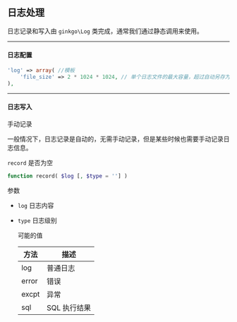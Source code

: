 ## 日志处理

日志记录和写入由 `ginkgo\Log` 类完成，通常我们通过静态调用来使用。

----------

#### 日志配置

``` php
'log' => array( //模板
    'file_size' => 2 * 1024 * 1024, // 单个日志文件的最大容量，超过自动另存为
),
```

----------

#### 日志写入

手动记录

一般情况下，日志记录是自动的，无需手动记录，但是某些时候也需要手动记录日志信息。

`record` 是否为空

``` php
function record( $log [, $type = ''] )
```

参数

* `log` 日志内容
* `type` 日志级别

    可能的值

    | 方法 | 描述 |
    | - | - |
    | log | 普通日志 |
    | error | 错误 |
    | excpt | 异常 | 
    | sql | SQL 执行结果 | 